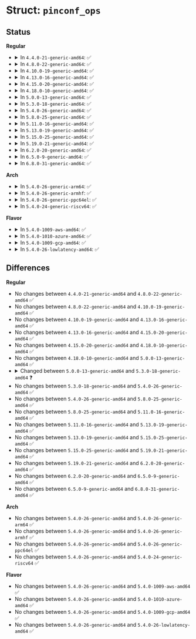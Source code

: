 # Struct: <code>pinconf_ops</code>

## Status
<b>Regular</b>
<ul>
<li>
<details>
<summary>In <code>4.4.0-21-generic-amd64</code>: ✅</summary>

```c
struct pinconf_ops {
    bool is_generic;
    int (*)(struct pinctrl_dev *, unsigned int, long unsigned int *) pin_config_get;
    int (*)(struct pinctrl_dev *, unsigned int, long unsigned int *, unsigned int) pin_config_set;
    int (*)(struct pinctrl_dev *, unsigned int, long unsigned int *) pin_config_group_get;
    int (*)(struct pinctrl_dev *, unsigned int, long unsigned int *, unsigned int) pin_config_group_set;
    int (*)(struct pinctrl_dev *, const char *, long unsigned int *) pin_config_dbg_parse_modify;
    void (*)(struct pinctrl_dev *, struct seq_file *, unsigned int) pin_config_dbg_show;
    void (*)(struct pinctrl_dev *, struct seq_file *, unsigned int) pin_config_group_dbg_show;
    void (*)(struct pinctrl_dev *, struct seq_file *, long unsigned int) pin_config_config_dbg_show;
}
```
</details>
</li>
<li>
<details>
<summary>In <code>4.8.0-22-generic-amd64</code>: ✅</summary>

```c
struct pinconf_ops {
    bool is_generic;
    int (*)(struct pinctrl_dev *, unsigned int, long unsigned int *) pin_config_get;
    int (*)(struct pinctrl_dev *, unsigned int, long unsigned int *, unsigned int) pin_config_set;
    int (*)(struct pinctrl_dev *, unsigned int, long unsigned int *) pin_config_group_get;
    int (*)(struct pinctrl_dev *, unsigned int, long unsigned int *, unsigned int) pin_config_group_set;
    int (*)(struct pinctrl_dev *, const char *, long unsigned int *) pin_config_dbg_parse_modify;
    void (*)(struct pinctrl_dev *, struct seq_file *, unsigned int) pin_config_dbg_show;
    void (*)(struct pinctrl_dev *, struct seq_file *, unsigned int) pin_config_group_dbg_show;
    void (*)(struct pinctrl_dev *, struct seq_file *, long unsigned int) pin_config_config_dbg_show;
}
```
</details>
</li>
<li>
<details>
<summary>In <code>4.10.0-19-generic-amd64</code>: ✅</summary>

```c
struct pinconf_ops {
    bool is_generic;
    int (*)(struct pinctrl_dev *, unsigned int, long unsigned int *) pin_config_get;
    int (*)(struct pinctrl_dev *, unsigned int, long unsigned int *, unsigned int) pin_config_set;
    int (*)(struct pinctrl_dev *, unsigned int, long unsigned int *) pin_config_group_get;
    int (*)(struct pinctrl_dev *, unsigned int, long unsigned int *, unsigned int) pin_config_group_set;
    int (*)(struct pinctrl_dev *, const char *, long unsigned int *) pin_config_dbg_parse_modify;
    void (*)(struct pinctrl_dev *, struct seq_file *, unsigned int) pin_config_dbg_show;
    void (*)(struct pinctrl_dev *, struct seq_file *, unsigned int) pin_config_group_dbg_show;
    void (*)(struct pinctrl_dev *, struct seq_file *, long unsigned int) pin_config_config_dbg_show;
}
```
</details>
</li>
<li>
<details>
<summary>In <code>4.13.0-16-generic-amd64</code>: ✅</summary>

```c
struct pinconf_ops {
    bool is_generic;
    int (*)(struct pinctrl_dev *, unsigned int, long unsigned int *) pin_config_get;
    int (*)(struct pinctrl_dev *, unsigned int, long unsigned int *, unsigned int) pin_config_set;
    int (*)(struct pinctrl_dev *, unsigned int, long unsigned int *) pin_config_group_get;
    int (*)(struct pinctrl_dev *, unsigned int, long unsigned int *, unsigned int) pin_config_group_set;
    int (*)(struct pinctrl_dev *, const char *, long unsigned int *) pin_config_dbg_parse_modify;
    void (*)(struct pinctrl_dev *, struct seq_file *, unsigned int) pin_config_dbg_show;
    void (*)(struct pinctrl_dev *, struct seq_file *, unsigned int) pin_config_group_dbg_show;
    void (*)(struct pinctrl_dev *, struct seq_file *, long unsigned int) pin_config_config_dbg_show;
}
```
</details>
</li>
<li>
<details>
<summary>In <code>4.15.0-20-generic-amd64</code>: ✅</summary>

```c
struct pinconf_ops {
    bool is_generic;
    int (*)(struct pinctrl_dev *, unsigned int, long unsigned int *) pin_config_get;
    int (*)(struct pinctrl_dev *, unsigned int, long unsigned int *, unsigned int) pin_config_set;
    int (*)(struct pinctrl_dev *, unsigned int, long unsigned int *) pin_config_group_get;
    int (*)(struct pinctrl_dev *, unsigned int, long unsigned int *, unsigned int) pin_config_group_set;
    int (*)(struct pinctrl_dev *, const char *, long unsigned int *) pin_config_dbg_parse_modify;
    void (*)(struct pinctrl_dev *, struct seq_file *, unsigned int) pin_config_dbg_show;
    void (*)(struct pinctrl_dev *, struct seq_file *, unsigned int) pin_config_group_dbg_show;
    void (*)(struct pinctrl_dev *, struct seq_file *, long unsigned int) pin_config_config_dbg_show;
}
```
</details>
</li>
<li>
<details>
<summary>In <code>4.18.0-10-generic-amd64</code>: ✅</summary>

```c
struct pinconf_ops {
    bool is_generic;
    int (*)(struct pinctrl_dev *, unsigned int, long unsigned int *) pin_config_get;
    int (*)(struct pinctrl_dev *, unsigned int, long unsigned int *, unsigned int) pin_config_set;
    int (*)(struct pinctrl_dev *, unsigned int, long unsigned int *) pin_config_group_get;
    int (*)(struct pinctrl_dev *, unsigned int, long unsigned int *, unsigned int) pin_config_group_set;
    int (*)(struct pinctrl_dev *, const char *, long unsigned int *) pin_config_dbg_parse_modify;
    void (*)(struct pinctrl_dev *, struct seq_file *, unsigned int) pin_config_dbg_show;
    void (*)(struct pinctrl_dev *, struct seq_file *, unsigned int) pin_config_group_dbg_show;
    void (*)(struct pinctrl_dev *, struct seq_file *, long unsigned int) pin_config_config_dbg_show;
}
```
</details>
</li>
<li>
<details>
<summary>In <code>5.0.0-13-generic-amd64</code>: ✅</summary>

```c
struct pinconf_ops {
    bool is_generic;
    int (*)(struct pinctrl_dev *, unsigned int, long unsigned int *) pin_config_get;
    int (*)(struct pinctrl_dev *, unsigned int, long unsigned int *, unsigned int) pin_config_set;
    int (*)(struct pinctrl_dev *, unsigned int, long unsigned int *) pin_config_group_get;
    int (*)(struct pinctrl_dev *, unsigned int, long unsigned int *, unsigned int) pin_config_group_set;
    int (*)(struct pinctrl_dev *, const char *, long unsigned int *) pin_config_dbg_parse_modify;
    void (*)(struct pinctrl_dev *, struct seq_file *, unsigned int) pin_config_dbg_show;
    void (*)(struct pinctrl_dev *, struct seq_file *, unsigned int) pin_config_group_dbg_show;
    void (*)(struct pinctrl_dev *, struct seq_file *, long unsigned int) pin_config_config_dbg_show;
}
```
</details>
</li>
<li>
<details>
<summary>In <code>5.3.0-18-generic-amd64</code>: ✅</summary>

```c
struct pinconf_ops {
    bool is_generic;
    int (*)(struct pinctrl_dev *, unsigned int, long unsigned int *) pin_config_get;
    int (*)(struct pinctrl_dev *, unsigned int, long unsigned int *, unsigned int) pin_config_set;
    int (*)(struct pinctrl_dev *, unsigned int, long unsigned int *) pin_config_group_get;
    int (*)(struct pinctrl_dev *, unsigned int, long unsigned int *, unsigned int) pin_config_group_set;
    void (*)(struct pinctrl_dev *, struct seq_file *, unsigned int) pin_config_dbg_show;
    void (*)(struct pinctrl_dev *, struct seq_file *, unsigned int) pin_config_group_dbg_show;
    void (*)(struct pinctrl_dev *, struct seq_file *, long unsigned int) pin_config_config_dbg_show;
}
```
</details>
</li>
<li>
<details>
<summary>In <code>5.4.0-26-generic-amd64</code>: ✅</summary>

```c
struct pinconf_ops {
    bool is_generic;
    int (*)(struct pinctrl_dev *, unsigned int, long unsigned int *) pin_config_get;
    int (*)(struct pinctrl_dev *, unsigned int, long unsigned int *, unsigned int) pin_config_set;
    int (*)(struct pinctrl_dev *, unsigned int, long unsigned int *) pin_config_group_get;
    int (*)(struct pinctrl_dev *, unsigned int, long unsigned int *, unsigned int) pin_config_group_set;
    void (*)(struct pinctrl_dev *, struct seq_file *, unsigned int) pin_config_dbg_show;
    void (*)(struct pinctrl_dev *, struct seq_file *, unsigned int) pin_config_group_dbg_show;
    void (*)(struct pinctrl_dev *, struct seq_file *, long unsigned int) pin_config_config_dbg_show;
}
```
</details>
</li>
<li>
<details>
<summary>In <code>5.8.0-25-generic-amd64</code>: ✅</summary>

```c
struct pinconf_ops {
    bool is_generic;
    int (*)(struct pinctrl_dev *, unsigned int, long unsigned int *) pin_config_get;
    int (*)(struct pinctrl_dev *, unsigned int, long unsigned int *, unsigned int) pin_config_set;
    int (*)(struct pinctrl_dev *, unsigned int, long unsigned int *) pin_config_group_get;
    int (*)(struct pinctrl_dev *, unsigned int, long unsigned int *, unsigned int) pin_config_group_set;
    void (*)(struct pinctrl_dev *, struct seq_file *, unsigned int) pin_config_dbg_show;
    void (*)(struct pinctrl_dev *, struct seq_file *, unsigned int) pin_config_group_dbg_show;
    void (*)(struct pinctrl_dev *, struct seq_file *, long unsigned int) pin_config_config_dbg_show;
}
```
</details>
</li>
<li>
<details>
<summary>In <code>5.11.0-16-generic-amd64</code>: ✅</summary>

```c
struct pinconf_ops {
    bool is_generic;
    int (*)(struct pinctrl_dev *, unsigned int, long unsigned int *) pin_config_get;
    int (*)(struct pinctrl_dev *, unsigned int, long unsigned int *, unsigned int) pin_config_set;
    int (*)(struct pinctrl_dev *, unsigned int, long unsigned int *) pin_config_group_get;
    int (*)(struct pinctrl_dev *, unsigned int, long unsigned int *, unsigned int) pin_config_group_set;
    void (*)(struct pinctrl_dev *, struct seq_file *, unsigned int) pin_config_dbg_show;
    void (*)(struct pinctrl_dev *, struct seq_file *, unsigned int) pin_config_group_dbg_show;
    void (*)(struct pinctrl_dev *, struct seq_file *, long unsigned int) pin_config_config_dbg_show;
}
```
</details>
</li>
<li>
<details>
<summary>In <code>5.13.0-19-generic-amd64</code>: ✅</summary>

```c
struct pinconf_ops {
    bool is_generic;
    int (*)(struct pinctrl_dev *, unsigned int, long unsigned int *) pin_config_get;
    int (*)(struct pinctrl_dev *, unsigned int, long unsigned int *, unsigned int) pin_config_set;
    int (*)(struct pinctrl_dev *, unsigned int, long unsigned int *) pin_config_group_get;
    int (*)(struct pinctrl_dev *, unsigned int, long unsigned int *, unsigned int) pin_config_group_set;
    void (*)(struct pinctrl_dev *, struct seq_file *, unsigned int) pin_config_dbg_show;
    void (*)(struct pinctrl_dev *, struct seq_file *, unsigned int) pin_config_group_dbg_show;
    void (*)(struct pinctrl_dev *, struct seq_file *, long unsigned int) pin_config_config_dbg_show;
}
```
</details>
</li>
<li>
<details>
<summary>In <code>5.15.0-25-generic-amd64</code>: ✅</summary>

```c
struct pinconf_ops {
    bool is_generic;
    int (*)(struct pinctrl_dev *, unsigned int, long unsigned int *) pin_config_get;
    int (*)(struct pinctrl_dev *, unsigned int, long unsigned int *, unsigned int) pin_config_set;
    int (*)(struct pinctrl_dev *, unsigned int, long unsigned int *) pin_config_group_get;
    int (*)(struct pinctrl_dev *, unsigned int, long unsigned int *, unsigned int) pin_config_group_set;
    void (*)(struct pinctrl_dev *, struct seq_file *, unsigned int) pin_config_dbg_show;
    void (*)(struct pinctrl_dev *, struct seq_file *, unsigned int) pin_config_group_dbg_show;
    void (*)(struct pinctrl_dev *, struct seq_file *, long unsigned int) pin_config_config_dbg_show;
}
```
</details>
</li>
<li>
<details>
<summary>In <code>5.19.0-21-generic-amd64</code>: ✅</summary>

```c
struct pinconf_ops {
    bool is_generic;
    int (*)(struct pinctrl_dev *, unsigned int, long unsigned int *) pin_config_get;
    int (*)(struct pinctrl_dev *, unsigned int, long unsigned int *, unsigned int) pin_config_set;
    int (*)(struct pinctrl_dev *, unsigned int, long unsigned int *) pin_config_group_get;
    int (*)(struct pinctrl_dev *, unsigned int, long unsigned int *, unsigned int) pin_config_group_set;
    void (*)(struct pinctrl_dev *, struct seq_file *, unsigned int) pin_config_dbg_show;
    void (*)(struct pinctrl_dev *, struct seq_file *, unsigned int) pin_config_group_dbg_show;
    void (*)(struct pinctrl_dev *, struct seq_file *, long unsigned int) pin_config_config_dbg_show;
}
```
</details>
</li>
<li>
<details>
<summary>In <code>6.2.0-20-generic-amd64</code>: ✅</summary>

```c
struct pinconf_ops {
    bool is_generic;
    int (*)(struct pinctrl_dev *, unsigned int, long unsigned int *) pin_config_get;
    int (*)(struct pinctrl_dev *, unsigned int, long unsigned int *, unsigned int) pin_config_set;
    int (*)(struct pinctrl_dev *, unsigned int, long unsigned int *) pin_config_group_get;
    int (*)(struct pinctrl_dev *, unsigned int, long unsigned int *, unsigned int) pin_config_group_set;
    void (*)(struct pinctrl_dev *, struct seq_file *, unsigned int) pin_config_dbg_show;
    void (*)(struct pinctrl_dev *, struct seq_file *, unsigned int) pin_config_group_dbg_show;
    void (*)(struct pinctrl_dev *, struct seq_file *, long unsigned int) pin_config_config_dbg_show;
}
```
</details>
</li>
<li>
<details>
<summary>In <code>6.5.0-9-generic-amd64</code>: ✅</summary>

```c
struct pinconf_ops {
    bool is_generic;
    int (*)(struct pinctrl_dev *, unsigned int, long unsigned int *) pin_config_get;
    int (*)(struct pinctrl_dev *, unsigned int, long unsigned int *, unsigned int) pin_config_set;
    int (*)(struct pinctrl_dev *, unsigned int, long unsigned int *) pin_config_group_get;
    int (*)(struct pinctrl_dev *, unsigned int, long unsigned int *, unsigned int) pin_config_group_set;
    void (*)(struct pinctrl_dev *, struct seq_file *, unsigned int) pin_config_dbg_show;
    void (*)(struct pinctrl_dev *, struct seq_file *, unsigned int) pin_config_group_dbg_show;
    void (*)(struct pinctrl_dev *, struct seq_file *, long unsigned int) pin_config_config_dbg_show;
}
```
</details>
</li>
<li>
<details>
<summary>In <code>6.8.0-31-generic-amd64</code>: ✅</summary>

```c
struct pinconf_ops {
    bool is_generic;
    int (*)(struct pinctrl_dev *, unsigned int, long unsigned int *) pin_config_get;
    int (*)(struct pinctrl_dev *, unsigned int, long unsigned int *, unsigned int) pin_config_set;
    int (*)(struct pinctrl_dev *, unsigned int, long unsigned int *) pin_config_group_get;
    int (*)(struct pinctrl_dev *, unsigned int, long unsigned int *, unsigned int) pin_config_group_set;
    void (*)(struct pinctrl_dev *, struct seq_file *, unsigned int) pin_config_dbg_show;
    void (*)(struct pinctrl_dev *, struct seq_file *, unsigned int) pin_config_group_dbg_show;
    void (*)(struct pinctrl_dev *, struct seq_file *, long unsigned int) pin_config_config_dbg_show;
}
```
</details>
</li>
</ul>
<b>Arch</b>
<ul>
<li>
<details>
<summary>In <code>5.4.0-26-generic-arm64</code>: ✅</summary>

```c
struct pinconf_ops {
    bool is_generic;
    int (*)(struct pinctrl_dev *, unsigned int, long unsigned int *) pin_config_get;
    int (*)(struct pinctrl_dev *, unsigned int, long unsigned int *, unsigned int) pin_config_set;
    int (*)(struct pinctrl_dev *, unsigned int, long unsigned int *) pin_config_group_get;
    int (*)(struct pinctrl_dev *, unsigned int, long unsigned int *, unsigned int) pin_config_group_set;
    void (*)(struct pinctrl_dev *, struct seq_file *, unsigned int) pin_config_dbg_show;
    void (*)(struct pinctrl_dev *, struct seq_file *, unsigned int) pin_config_group_dbg_show;
    void (*)(struct pinctrl_dev *, struct seq_file *, long unsigned int) pin_config_config_dbg_show;
}
```
</details>
</li>
<li>
<details>
<summary>In <code>5.4.0-26-generic-armhf</code>: ✅</summary>

```c
struct pinconf_ops {
    bool is_generic;
    int (*)(struct pinctrl_dev *, unsigned int, long unsigned int *) pin_config_get;
    int (*)(struct pinctrl_dev *, unsigned int, long unsigned int *, unsigned int) pin_config_set;
    int (*)(struct pinctrl_dev *, unsigned int, long unsigned int *) pin_config_group_get;
    int (*)(struct pinctrl_dev *, unsigned int, long unsigned int *, unsigned int) pin_config_group_set;
    void (*)(struct pinctrl_dev *, struct seq_file *, unsigned int) pin_config_dbg_show;
    void (*)(struct pinctrl_dev *, struct seq_file *, unsigned int) pin_config_group_dbg_show;
    void (*)(struct pinctrl_dev *, struct seq_file *, long unsigned int) pin_config_config_dbg_show;
}
```
</details>
</li>
<li>
<details>
<summary>In <code>5.4.0-26-generic-ppc64el</code>: ✅</summary>

```c
struct pinconf_ops {
    bool is_generic;
    int (*)(struct pinctrl_dev *, unsigned int, long unsigned int *) pin_config_get;
    int (*)(struct pinctrl_dev *, unsigned int, long unsigned int *, unsigned int) pin_config_set;
    int (*)(struct pinctrl_dev *, unsigned int, long unsigned int *) pin_config_group_get;
    int (*)(struct pinctrl_dev *, unsigned int, long unsigned int *, unsigned int) pin_config_group_set;
    void (*)(struct pinctrl_dev *, struct seq_file *, unsigned int) pin_config_dbg_show;
    void (*)(struct pinctrl_dev *, struct seq_file *, unsigned int) pin_config_group_dbg_show;
    void (*)(struct pinctrl_dev *, struct seq_file *, long unsigned int) pin_config_config_dbg_show;
}
```
</details>
</li>
<li>
<details>
<summary>In <code>5.4.0-24-generic-riscv64</code>: ✅</summary>

```c
struct pinconf_ops {
    bool is_generic;
    int (*)(struct pinctrl_dev *, unsigned int, long unsigned int *) pin_config_get;
    int (*)(struct pinctrl_dev *, unsigned int, long unsigned int *, unsigned int) pin_config_set;
    int (*)(struct pinctrl_dev *, unsigned int, long unsigned int *) pin_config_group_get;
    int (*)(struct pinctrl_dev *, unsigned int, long unsigned int *, unsigned int) pin_config_group_set;
    void (*)(struct pinctrl_dev *, struct seq_file *, unsigned int) pin_config_dbg_show;
    void (*)(struct pinctrl_dev *, struct seq_file *, unsigned int) pin_config_group_dbg_show;
    void (*)(struct pinctrl_dev *, struct seq_file *, long unsigned int) pin_config_config_dbg_show;
}
```
</details>
</li>
</ul>
<b>Flavor</b>
<ul>
<li>
<details>
<summary>In <code>5.4.0-1009-aws-amd64</code>: ✅</summary>

```c
struct pinconf_ops {
    bool is_generic;
    int (*)(struct pinctrl_dev *, unsigned int, long unsigned int *) pin_config_get;
    int (*)(struct pinctrl_dev *, unsigned int, long unsigned int *, unsigned int) pin_config_set;
    int (*)(struct pinctrl_dev *, unsigned int, long unsigned int *) pin_config_group_get;
    int (*)(struct pinctrl_dev *, unsigned int, long unsigned int *, unsigned int) pin_config_group_set;
    void (*)(struct pinctrl_dev *, struct seq_file *, unsigned int) pin_config_dbg_show;
    void (*)(struct pinctrl_dev *, struct seq_file *, unsigned int) pin_config_group_dbg_show;
    void (*)(struct pinctrl_dev *, struct seq_file *, long unsigned int) pin_config_config_dbg_show;
}
```
</details>
</li>
<li>
<details>
<summary>In <code>5.4.0-1010-azure-amd64</code>: ✅</summary>

```c
struct pinconf_ops {
    bool is_generic;
    int (*)(struct pinctrl_dev *, unsigned int, long unsigned int *) pin_config_get;
    int (*)(struct pinctrl_dev *, unsigned int, long unsigned int *, unsigned int) pin_config_set;
    int (*)(struct pinctrl_dev *, unsigned int, long unsigned int *) pin_config_group_get;
    int (*)(struct pinctrl_dev *, unsigned int, long unsigned int *, unsigned int) pin_config_group_set;
    void (*)(struct pinctrl_dev *, struct seq_file *, unsigned int) pin_config_dbg_show;
    void (*)(struct pinctrl_dev *, struct seq_file *, unsigned int) pin_config_group_dbg_show;
    void (*)(struct pinctrl_dev *, struct seq_file *, long unsigned int) pin_config_config_dbg_show;
}
```
</details>
</li>
<li>
<details>
<summary>In <code>5.4.0-1009-gcp-amd64</code>: ✅</summary>

```c
struct pinconf_ops {
    bool is_generic;
    int (*)(struct pinctrl_dev *, unsigned int, long unsigned int *) pin_config_get;
    int (*)(struct pinctrl_dev *, unsigned int, long unsigned int *, unsigned int) pin_config_set;
    int (*)(struct pinctrl_dev *, unsigned int, long unsigned int *) pin_config_group_get;
    int (*)(struct pinctrl_dev *, unsigned int, long unsigned int *, unsigned int) pin_config_group_set;
    void (*)(struct pinctrl_dev *, struct seq_file *, unsigned int) pin_config_dbg_show;
    void (*)(struct pinctrl_dev *, struct seq_file *, unsigned int) pin_config_group_dbg_show;
    void (*)(struct pinctrl_dev *, struct seq_file *, long unsigned int) pin_config_config_dbg_show;
}
```
</details>
</li>
<li>
<details>
<summary>In <code>5.4.0-26-lowlatency-amd64</code>: ✅</summary>

```c
struct pinconf_ops {
    bool is_generic;
    int (*)(struct pinctrl_dev *, unsigned int, long unsigned int *) pin_config_get;
    int (*)(struct pinctrl_dev *, unsigned int, long unsigned int *, unsigned int) pin_config_set;
    int (*)(struct pinctrl_dev *, unsigned int, long unsigned int *) pin_config_group_get;
    int (*)(struct pinctrl_dev *, unsigned int, long unsigned int *, unsigned int) pin_config_group_set;
    void (*)(struct pinctrl_dev *, struct seq_file *, unsigned int) pin_config_dbg_show;
    void (*)(struct pinctrl_dev *, struct seq_file *, unsigned int) pin_config_group_dbg_show;
    void (*)(struct pinctrl_dev *, struct seq_file *, long unsigned int) pin_config_config_dbg_show;
}
```
</details>
</li>
</ul>

## Differences
<b>Regular</b>
<ul>
<li>
No changes between <code>4.4.0-21-generic-amd64</code> and <code>4.8.0-22-generic-amd64</code> ✅
</li>
<li>
No changes between <code>4.8.0-22-generic-amd64</code> and <code>4.10.0-19-generic-amd64</code> ✅
</li>
<li>
No changes between <code>4.10.0-19-generic-amd64</code> and <code>4.13.0-16-generic-amd64</code> ✅
</li>
<li>
No changes between <code>4.13.0-16-generic-amd64</code> and <code>4.15.0-20-generic-amd64</code> ✅
</li>
<li>
No changes between <code>4.15.0-20-generic-amd64</code> and <code>4.18.0-10-generic-amd64</code> ✅
</li>
<li>
No changes between <code>4.18.0-10-generic-amd64</code> and <code>5.0.0-13-generic-amd64</code> ✅
</li>
<li>
<details>
<summary>Changed between <code>5.0.0-13-generic-amd64</code> and <code>5.3.0-18-generic-amd64</code> ❓</summary>
<ul>
<li>
<b>Field removed. </b>
<code>int (*)(struct pinctrl_dev *, const char *, long unsigned int *) pin_config_dbg_parse_modify</code>
</li>
</ul>
</details>
</li>
<li>
No changes between <code>5.3.0-18-generic-amd64</code> and <code>5.4.0-26-generic-amd64</code> ✅
</li>
<li>
No changes between <code>5.4.0-26-generic-amd64</code> and <code>5.8.0-25-generic-amd64</code> ✅
</li>
<li>
No changes between <code>5.8.0-25-generic-amd64</code> and <code>5.11.0-16-generic-amd64</code> ✅
</li>
<li>
No changes between <code>5.11.0-16-generic-amd64</code> and <code>5.13.0-19-generic-amd64</code> ✅
</li>
<li>
No changes between <code>5.13.0-19-generic-amd64</code> and <code>5.15.0-25-generic-amd64</code> ✅
</li>
<li>
No changes between <code>5.15.0-25-generic-amd64</code> and <code>5.19.0-21-generic-amd64</code> ✅
</li>
<li>
No changes between <code>5.19.0-21-generic-amd64</code> and <code>6.2.0-20-generic-amd64</code> ✅
</li>
<li>
No changes between <code>6.2.0-20-generic-amd64</code> and <code>6.5.0-9-generic-amd64</code> ✅
</li>
<li>
No changes between <code>6.5.0-9-generic-amd64</code> and <code>6.8.0-31-generic-amd64</code> ✅
</li>
</ul>
<b>Arch</b>
<ul>
<li>
No changes between <code>5.4.0-26-generic-amd64</code> and <code>5.4.0-26-generic-arm64</code> ✅
</li>
<li>
No changes between <code>5.4.0-26-generic-amd64</code> and <code>5.4.0-26-generic-armhf</code> ✅
</li>
<li>
No changes between <code>5.4.0-26-generic-amd64</code> and <code>5.4.0-26-generic-ppc64el</code> ✅
</li>
<li>
No changes between <code>5.4.0-26-generic-amd64</code> and <code>5.4.0-24-generic-riscv64</code> ✅
</li>
</ul>
<b>Flavor</b>
<ul>
<li>
No changes between <code>5.4.0-26-generic-amd64</code> and <code>5.4.0-1009-aws-amd64</code> ✅
</li>
<li>
No changes between <code>5.4.0-26-generic-amd64</code> and <code>5.4.0-1010-azure-amd64</code> ✅
</li>
<li>
No changes between <code>5.4.0-26-generic-amd64</code> and <code>5.4.0-1009-gcp-amd64</code> ✅
</li>
<li>
No changes between <code>5.4.0-26-generic-amd64</code> and <code>5.4.0-26-lowlatency-amd64</code> ✅
</li>
</ul>
